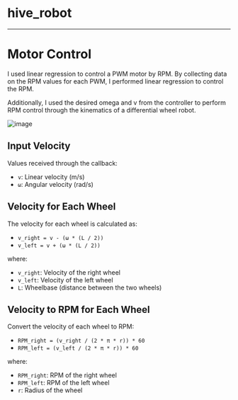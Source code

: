 # hive_robot
---
# Motor Control

I used linear regression to control a PWM motor by RPM. 
By collecting data on the RPM values for each PWM, I performed linear regression to control the RPM.

Additionally, I used the desired omega and v from the controller to perform RPM control through the kinematics of a differential wheel robot.

![image](https://github.com/BEYOND-thelimit/hive_robot/assets/110722569/61238562-7a1a-45f7-9871-fb40becf58b9)

## Input Velocity
Values received through the callback:

- `v`: Linear velocity (m/s)
- `ω`: Angular velocity (rad/s)

## Velocity for Each Wheel
The velocity for each wheel is calculated as:

- `v_right = v - (ω * (L / 2))`
- `v_left = v + (ω * (L / 2))`

where:
- `v_right`: Velocity of the right wheel
- `v_left`: Velocity of the left wheel
- `L`: Wheelbase (distance between the two wheels)

## Velocity to RPM for Each Wheel
Convert the velocity of each wheel to RPM:

- `RPM_right = (v_right / (2 * π * r)) * 60`
- `RPM_left = (v_left / (2 * π * r)) * 60`

where:
- `RPM_right`: RPM of the right wheel
- `RPM_left`: RPM of the left wheel
- `r`: Radius of the wheel


